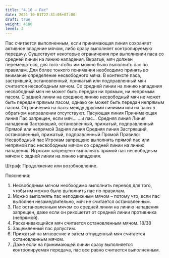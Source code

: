 ```yaml
---
title: "4.10 – Пас"
date: 2021-10-01T22:31:05+07:00
draft: true
weight: 4100
level: 3
---
```


Пас считается выполненным, если принимающая линия сохраняет активное владение мячом, либо сразу выполняет контролируемую передачу.
Существуют некоторые ограничения при выполнении паса со средней линии на линию нападения.
Вкратце, мяч должен перемещаться, для того чтобы им можно было выполнить пас по правилам.
Для более тонкого понимания необходимо принять во внимание определение несвободного мяча.
В контексте паса, застрявший, остановленный, прижатый или подправленный мяч считается
несвободным мячом. Со средней линии на линию нападения несвободный мяч не может быть передан ни прямым, ни непрямым пасом. С задней линии на среднюю линию несвободный мяч не
может быть передан прямым пасом, однако он может быть передан непрямым пасом.
Ограничения на пасы между другими линиями или на пасы в обратном направлении отсутствуют.
Пасующая линия Принимающая линия Пас запрещен, если мяч… ...и пас...
Средняя линия Линия нападения Застрявший, остановленный,
прижатый, подправленный
Прямой или
непрямой
Задняя линия Средняя линия Застрявший, остановленный,
прижатый, подправленный
Прямой
Правило: Несвободный пас
Игрокам запрещено выполнять прямой пас или непрямой пас несвободным мячом со средней линии
на линию нападения. Игрокам запрещено выполнять прямой пас несвободным мячом с задней
линии на линию нападения.

Штраф: Продолжение или возобновление.

Пояснения:

1. Несвободным мячом необходимо выполнить перевод для того, чтобы им можно было
выполнить пас по правилам.
2. Можно выполнять пас неподвижным мячом – потому что, если пас выполнен
незамедлительно, мяч не считается остановленным.
3. Пас остановленным мячом со средней линии на линию нападения запрещен, даже если он
рикошетит от средней линии противника (непрямой).
4. Раскачивающийся мяч считается остановленным мячом.
18/38
5. Защемленный пас допустим.
6. Прижатый на мгновение и затем отпущенный мяч считается остановленным мячом.
7. Даже если на принимающей линии сразу выполняется контролируемая передача, пас все
равно считается выполненным.